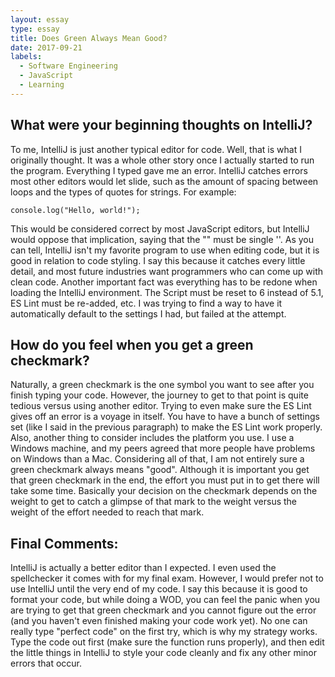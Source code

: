 ```yaml
---
layout: essay
type: essay
title: Does Green Always Mean Good?
date: 2017-09-21
labels:
  - Software Engineering
  - JavaScript
  - Learning
---
```


## What were your beginning thoughts on IntelliJ?

To me, IntelliJ is just another typical editor for code.  Well, that is what I originally thought.  It was a whole other story once I actually started to run the program.  Everything I typed gave me an error.  IntelliJ catches errors most other editors would let slide, such as the amount of spacing between loops and the types  of quotes for strings.  For example:

```
console.log("Hello, world!");
```

This would be considered correct by most JavaScript editors, but IntelliJ would oppose that implication, saying that the "" must be single ''.  As you can tell, IntelliJ isn't my favorite program to use when editing code, but it is good in relation to code styling.  I say this because it catches every little detail, and most future industries want programmers who can come up with clean code.  Another important fact was everything has to be redone when loading the IntelliJ environment.  The Script must be reset to 6 instead of 5.1, ES Lint must be re-added, etc.  I was trying to find a way to have it automatically default to the settings I had, but failed at the attempt.

## How do you feel when you get a green checkmark?

Naturally, a green checkmark is the one symbol you want to see after you finish typing your code.  However, the journey to get to that point is quite tedious versus using another editor.  Trying to even make sure the ES Lint gives off an error is a voyage in itself.  You have to have a bunch of settings set (like I said in the previous paragraph) to make the ES Lint work properly.  Also, another thing to consider includes the platform you use.  I use a Windows machine, and my peers agreed that more people have problems on Windows than a Mac.  Considering all of that, I am not entirely sure a green checkmark always means "good".  Although it is important you get that green checkmark in the end, the effort you must put in to get there will take some time.  Basically your decision on the checkmark depends on the weight to get to catch a glimpse of that mark to the weight versus the weight of the effort needed to reach that mark.

## Final Comments:

IntelliJ is actually a better editor than I expected.  I even used the spellchecker it comes with for my final exam.  However, I would prefer not to use IntelliJ until the very end of my code.  I say this because it is good to format your code, but while doing a WOD, you can feel the panic when you are trying to get that green checkmark and you cannot figure out the error (and you haven't even finished making your code work yet).  No one can really type "perfect code" on the first try, which is why my strategy works.  Type the code out first (make sure the function runs properly), and then edit the little things in IntelliJ to style your code cleanly and fix any other minor errors that occur.  
